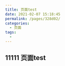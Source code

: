 ```yaml
---
title: 页面test
date: 2021-02-07 15:18:45
permalink: /pages/328d02/
categories:
  - 页面
tags:
  - 
---
```

## 11111 页面test